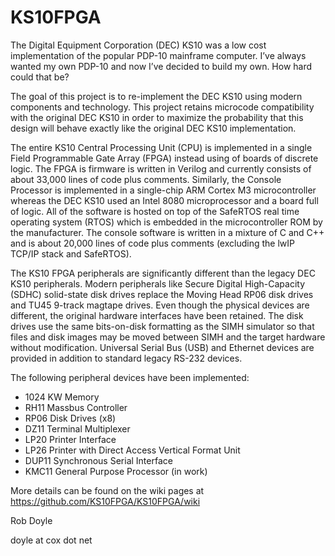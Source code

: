 # KS10FPGA
The Digital Equipment Corporation (DEC) KS10 was a low cost implementation of
the popular PDP-10 mainframe computer. I’ve always wanted my own PDP-10 and now
I’ve decided to build my own.   How hard could that be?

The goal of this project is to re-implement the DEC KS10 using modern components
and technology. This project retains microcode compatibility with the original
DEC KS10 in order to maximize the probability that this design will behave
exactly like the original DEC KS10 implementation.

The entire KS10 Central Processing Unit (CPU) is implemented in a single Field
Programmable Gate Array (FPGA) instead using of boards of discrete logic. The
FPGA is firmware is written in Verilog and currently consists of about 33,000
lines of code plus comments. Similarly, the Console Processor is implemented in
a single-chip ARM Cortex M3 microcontroller whereas the DEC KS10 used an Intel
8080 microprocessor and a board full of logic. All of the software is hosted on
top of the SafeRTOS real time operating system (RTOS) which is embedded in the
microcontroller ROM by the manufacturer. The console software is written in a
mixture of C and C++ and is about 20,000 lines of code plus comments (excluding
the lwIP TCP/IP stack and SafeRTOS).

The KS10 FPGA peripherals are significantly different than the legacy DEC KS10
peripherals. Modern peripherals like Secure Digital High-Capacity (SDHC)
solid-state disk drives replace the Moving Head RP06 disk drives and TU45
9-track magtape drives. Even though the physical devices are different, the
original hardware interfaces have been retained. The disk drives use the same
bits-on-disk formatting as the SIMH simulator so that files and disk images may
be moved between SIMH and the target hardware without modification. Universal
Serial Bus (USB) and Ethernet devices are provided in addition to standard
legacy RS-232 devices.

<p>The following peripheral devices have been implemented:</p>
<ul>
  <li>1024 KW Memory</li>
  <li>RH11 Massbus Controller</li>
  <li>RP06 Disk Drives (x8)</li>
  <li>DZ11 Terminal Multiplexer</li>
  <li>LP20 Printer Interface</li>
  <li>LP26 Printer with Direct Access Vertical Format Unit</li>
  <li>DUP11 Synchronous Serial Interface</li>
  <li>KMC11 General Purpose Processor (in work)</li>
</ul>

More details can be found on the wiki pages at
<a href="https://github.com/KS10FPGA/KS10FPGA/wiki">https://github.com/KS10FPGA/KS10FPGA/wiki</a>

<p>Rob Doyle</p>
<p>doyle at cox dot net</p>
